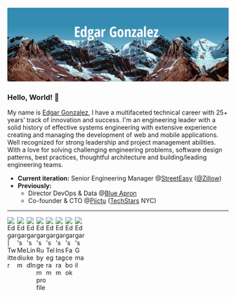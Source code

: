 <a href="https://gonzalez.io"><img src="https://github.com/edgar/edgar/blob/main/hero.jpg"></a>

### Hello, World! 👋

My name is [Edgar Gonzalez](https://gonzalez.io), I have a multifaceted technical career with 25+ years’ track of innovation and success. I'm an engineering leader with a solid history of effective systems engineering with extensive experience creating and managing the development of web and mobile applications. Well recognized for strong leadership and project management abilities. With a love for solving challenging engineering problems, software design patterns, best practices, thoughtful architecture and building/leading engineering teams.

* **Current iteration:** Senior Engineering Manager @<a href="https://streeteasy.com">StreetEasy</a> (<a href="https://zillow.com">@Zillow</a>)
* **Previously:**
  * Director DevOps & Data @<a href="https://blueapron.com">Blue Apron</a>
  * Co-founder & CTO @<a href="https://www.crunchbase.com/organization/piictu">Piictu</a> (<a href="https://www.techstars.com/">TechStars</a> NYC)

---

<a href="https://twitter.com/edgar">
  <img align="left" alt="Edgar | Twitter" width="22px" src="https://cdn.jsdelivr.net/npm/simple-icons@v3/icons/twitter.svg" />
</a>
<a href="https://medium.com/@edgar">
  <img align="left" alt="Edgar's Medium" width="22px" src="https://cdn.jsdelivr.net/npm/simple-icons@v3/icons/medium.svg" />
</a>
<a href="https://www.linkedin.com/in/edgargonzalezg/">
  <img align="left" alt="Edgar's LinkedIn" width="22px" src="https://cdn.jsdelivr.net/npm/simple-icons@v3/icons/linkedin.svg" />
</a>
<a href="https://rubygems.org/profiles/edgar">
  <img align="left" alt="Edgar's Rubygem profile" width="22px" src="https://cdn.jsdelivr.net/npm/simple-icons@v3/icons/ruby.svg" />
</a>
<a href="https://t.me/edgargonzalezg">
  <img align="left" alt="Edgar's Telegram" width="22px" src="https://cdn.jsdelivr.net/npm/simple-icons@v3/icons/telegram.svg" />
</a>
<a href="https://www.instagram.com/edgargonzalez/">
  <img align="left" alt="Edgar's Instagram" width="22px" src="https://cdn.jsdelivr.net/npm/simple-icons@v3/icons/instagram.svg" />
</a>
<a href="https://www.facebook.com/3dg4r/">
  <img align="left" alt="Edgar's Facebook" width="22px" src="https://cdn.jsdelivr.net/npm/simple-icons@v3/icons/facebook.svg" />
</a>
<a href="mailto:edgargonzalez@gmail.com">
  <img align="left" alt="Edgar's Gmail" width="22px" src="https://cdn.jsdelivr.net/npm/simple-icons@v3/icons/gmail.svg" />
</a>
